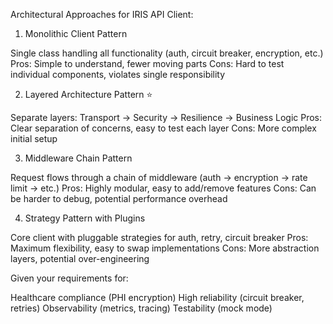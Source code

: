 Architectural Approaches for IRIS API Client:
1. Monolithic Client Pattern

Single class handling all functionality (auth, circuit breaker, encryption, etc.)
Pros: Simple to understand, fewer moving parts
Cons: Hard to test individual components, violates single responsibility

2. Layered Architecture Pattern ⭐

Separate layers: Transport → Security → Resilience → Business Logic
Pros: Clear separation of concerns, easy to test each layer
Cons: More complex initial setup

3. Middleware Chain Pattern

Request flows through a chain of middleware (auth → encryption → rate limit → etc.)
Pros: Highly modular, easy to add/remove features
Cons: Can be harder to debug, potential performance overhead

4. Strategy Pattern with Plugins

Core client with pluggable strategies for auth, retry, circuit breaker
Pros: Maximum flexibility, easy to swap implementations
Cons: More abstraction layers, potential over-engineering

Given your requirements for:

Healthcare compliance (PHI encryption)
High reliability (circuit breaker, retries)
Observability (metrics, tracing)
Testability (mock mode)

